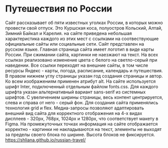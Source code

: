 # **Путешествия по России**
Сайт рассказывает об пяти известных уголках России, в которых можно провести свой отпуск. Это Куршская коса, полуостров Кольский, Алтай, Зимний Байкал и Карелия. на сайте приведена небольшая характеристика каждого из этих мест с ссылками на 
соотвествующие официальные сайты или социальные сети. Сайт представлен на русском языке. Главная страница сайта имеет логотип в виде карты России. При сжимании сайта, картинки не наезжают на текст. На всех ссылках реализовано изменение цвета с белого на светло-серый при наведении. Все ссылки переходят на внешние сайты, в том числе ресурсы Яндекс - карты, погода, расписание, календарь и путешествия. В правом нижнем углу страницы указан год создания страницы и автор. Ко всем изображениям применен атрибут alt. На сайте используется шрифт Inter, подключенный отдельным файлом fonts.css. Для каждого шрифта указан альтернативный вариант sans-serif из системных шрифтов. С увеличением ширины страницы, весь контент центрируется, слева и справа от него - серый фон. Для создания сайта применялись технология grid и flex. Медиа-запросы позволяют адаптировать внешний вид сайта для корректного отображения на 4-х видах дисплеев - 320px, 768px, 1024px и 1280px, что соответствует макету в Figma. На промежуточных точках информация на сайте отображается корректно - картинки не накладываются на текст, элементы не выходят за пределы своего блока по ширине. Высота блоков не фиксируется.
https://shliana.github.io/russian-travel/





